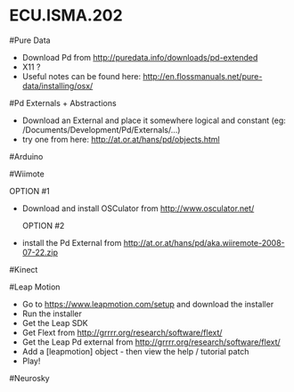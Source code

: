 ECU.ISMA.202
============

#Pure Data

* Download Pd from http://puredata.info/downloads/pd-extended
* X11 ?
* Useful notes can be found here: http://en.flossmanuals.net/pure-data/installing/osx/

#Pd Externals + Abstractions

* Download an External and place it somewhere logical and constant
  (eg: /Documents/Development/Pd/Externals/...)
* try one from here: http://at.or.at/hans/pd/objects.html

#Arduino



#Wiimote

  OPTION #1
* Download and install OSCulator from http://www.osculator.net/

  OPTION #2
* install the Pd External from http://at.or.at/hans/pd/aka.wiiremote-2008-07-22.zip


#Kinect


#Leap Motion

* Go to https://www.leapmotion.com/setup and download the installer
* Run the installer
* Get the Leap SDK
* Get Flext from http://grrrr.org/research/software/flext/
* Get the Leap Pd external from http://grrrr.org/research/software/flext/
* Add a [leapmotion] object - then view the help / tutorial patch
* Play!


#Neurosky
